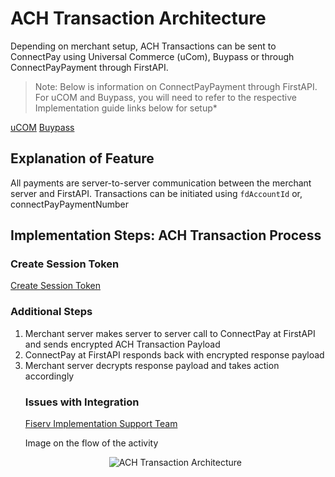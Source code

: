 # ACH Transaction Architecture
Depending on merchant setup, ACH Transactions can be sent to ConnectPay using Universal Commerce (uCom), Buypass or through ConnectPayPayment through FirstAPI.

>Note: Below is information on ConnectPayPayment through FirstAPI. For uCOM and Buypass, you will need to refer to the respective Implementation guide links below for setup*

[uCOM](https://developer.fiserv.com/product/ConnectedCommerce/docs/?path=docs/documentation/Standard_Implementation_Guide.md&branch=main)
[Buypass](https://qa-developer.fiserv.com/product/)

## Explanation of Feature
All payments are server-to-server communication between the merchant server and FirstAPI. Transactions can be initiated using `fdAccountId` or, connectPayPaymentNumber

## Implementation Steps: ACH Transaction Process
### Create Session Token 

[Create Session Token](https://qa-developer.fiserv.com/product/ConnectPay/api/?type=post&path=/security/createsessiontoken&branch=develop&version=1.0.0)

### Additional Steps
<ol>
  <li>Merchant server makes server to server call to ConnectPay at FirstAPI and sends encrypted ACH Transaction Payload</li>
  <li>ConnectPay at FirstAPI responds back with encrypted response payload</li>
  <li>Merchant server decrypts response payload and takes action accordingly</li>

### Issues with Integration
[Fiserv Implementation Support Team](mailto:DL-GBL-VASDelivery@fiserv.com)
<p>Image on the flow of the activity</p>
<center><img src="https://raw.githubusercontent.com/Fiserv/connect-pay/develop/assets/images/ACH Transaction Arch.png" alt="ACH Transaction Architecture" class="center"></center>
